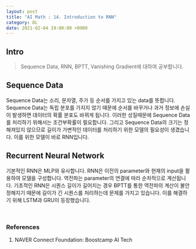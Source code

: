 ```yaml
---
layout: post
title: "AI Math : 14. Introduction to RNN"
category: DL
date: 2021-02-04 19:00:00 +0900
---
```

## Intro
>Sequence Data, RNN, BPTT, Vanishing Gradient에 대하여 공부합니다.

## Sequence Data
Sequence Data는 소리, 문자열, 주가 등 순서를 가지고 있는 data를 뜻합니다. Sequence Data는 독립 분포를 가지지 않기 때문에 순서를 바꾸거나 과거 정보에 손실이 발생하면 데이터의 확률 분포도 바뀌게 됩니다. 이러한 성질때문에 Sequence Data를 처리하기 위해서는 조건부확률이 필요합니다. 그리고 Sequence Data의 크기는 정해져있지 않으므로 길이가 가변적인 데이터를 처리하기 위한 모델의 필요성이 생겼습니다. 이를 위한 모델이 바로 RNN입니다.

## Recurrent Neural Network
기본적인 RNN은 MLP와 유사합니다. RNN은 이전의 parameter와 현재의 input을 활용하여 모델을 구성합니다. 역전파는 parameter의 연결에 따라 순차적으로 계산됩니다. 기초적인 RNN은 시퀀스 길이가 길어지는 경우 BPTT를 통한 역전파의 계산이 불안정해지기 때문에 길이가 긴 시퀀스를 처리하는데 문제를 가지고 있습니다. 이를 해결하기 위해 LSTM과 GRU이 등장했습니다.

<br/>

### References
1. NAVER Connect Foundation: Boostcamp AI Tech

